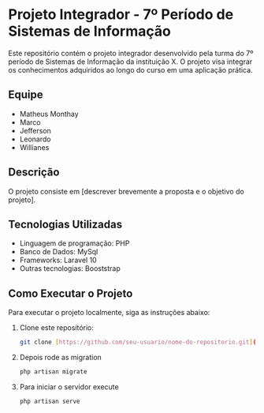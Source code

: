 # Projeto Integrador - 7º Período de Sistemas de Informação

Este repositório contém o projeto integrador desenvolvido pela turma do 7º período de Sistemas de Informação da instituição X. O projeto visa integrar os conhecimentos adquiridos ao longo do curso em uma aplicação prática.

## Equipe

- Matheus Monthay
- Marco
- Jefferson
- Leonardo
- Willianes

## Descrição

O projeto consiste em [descrever brevemente a proposta e o objetivo do projeto].

## Tecnologias Utilizadas

- Linguagem de programação: PHP
- Banco de Dados: MySql
- Frameworks: Laravel 10
- Outras tecnologias: Booststrap

## Como Executar o Projeto

Para executar o projeto localmente, siga as instruções abaixo:

1. Clone este repositório:
   ```bash
   git clone [https://github.com/seu-usuario/nome-do-repositorio.git](https://github.com/MatheusMonthay/Projeto-Integrador.git)https://github.com/MatheusMonthay/Projeto-Integrador.git

2. Depois rode as migration
   ```bash
   php artisan migrate

3. Para iniciar o servidor execute
    ```bash
    php artisan serve
   
